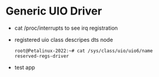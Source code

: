 # Generic UIO Driver

- cat /proc/interrupts to see irq registration

- registered uio class descripes dts node

    ```console
    root@Petalinux-2022:~# cat /sys/class/uio/uio6/name
    reserved-regs-driver
    ```

- test app

    ```console

    ```
